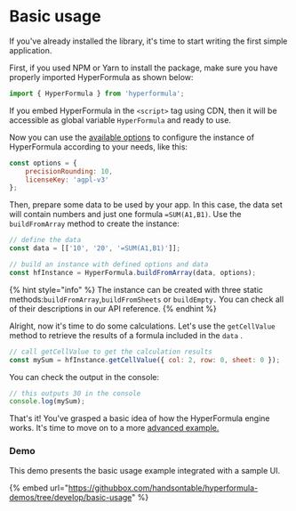 # Basic usage

If you've already installed the library, it's time to start writing the first simple application.

First, if you used NPM or Yarn to install the package, make sure you have properly imported HyperFormula as shown below:

```javascript
import { HyperFormula } from 'hyperformula';
```

If you embed HyperFormula in the `<script>` tag using CDN, then it will be accessible as global variable `HyperFormula` and ready to use.  
  
Now you can use the [available options](configuration-options.md) to configure the instance of HyperFormula according to your needs, like this:

```javascript
const options = {
    precisionRounding: 10,
    licenseKey: 'agpl-v3'
};
```

Then, prepare some data to be used by your app. In this case, the data set will contain numbers and just one formula `=SUM(A1,B1)`. Use the `buildFromArray` method to create the instance:

```javascript
// define the data
const data = [['10', '20', '=SUM(A1,B1)']];

// build an instance with defined options and data 
const hfInstance = HyperFormula.buildFromArray(data, options);
```

{% hint style="info" %}
The instance can be created with three static methods:`buildFromArray`,`buildFromSheets` or `buildEmpty.` You can check all of their descriptions in our API reference. 
{% endhint %}

Alright, now it's time to do some calculations. Let's use the `getCellValue` method to retrieve the results of a formula included in the `data` .

```javascript
// call getCellValue to get the calculation results
const mySum = hfInstance.getCellValue({ col: 2, row: 0, sheet: 0 });
```

You can check the output in the console:

```javascript
// this outputs 30 in the console
console.log(mySum);
```

That's it! You've grasped a basic idea of how the HyperFormula engine works. It's time to move on to a more [advanced example.](advanced-usage.md)

### Demo

This demo presents the basic usage example integrated with a sample UI.

{% embed url="https://githubbox.com/handsontable/hyperformula-demos/tree/develop/basic-usage" %}



